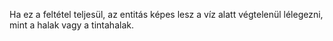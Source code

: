 Ha ez a feltétel teljesül, az entitás képes lesz a víz alatt végtelenül lélegezni, mint a halak vagy a tintahalak.